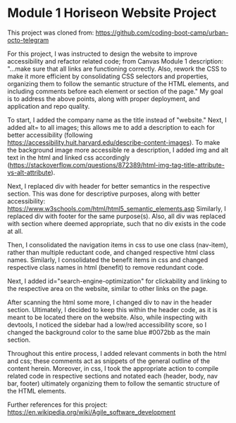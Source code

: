 # Module 1 Horiseon Website Project
This project was cloned from: https://github.com/coding-boot-camp/urban-octo-telegram 

For this project, I was instructed to design the website to improve accessibility and refactor related code; from Canvas Module 1 description: "…make sure that all links are functioning correctly. Also, rework the CSS to make it more efficient by consolidating CSS selectors and properties, organizing them to follow the semantic structure of the HTML elements, and including comments before each element or section of the page." My goal is to address the above points, along with proper deployment, and application and repo quality. 

To start, I added the company name as the title instead of "website." Next, I added alt= to all images; this allows me to add a description to each for better accessibility (following https://accessibility.huit.harvard.edu/describe-content-images). To make the background image more accessible re a description, I added img and alt text in the html and linked css accordingly (https://stackoverflow.com/questions/872389/html-img-tag-title-attribute-vs-alt-attribute). 

Next, I replaced div with header for better semantics in the respective section. This was done for descriptive purposes, along with better accessibility: https://www.w3schools.com/html/html5_semantic_elements.asp Similarly, I replaced div with footer for the same purpose(s). Also, all div was replaced with section where deemed appropriate, such that no div exists in the code at all. 

Then, I consolidated the navigation items in css to use one class (nav-item), rather than multiple reductant code, and changed respective html class names. Similarly, I consolidated the benefit items in css and changed respective class names in html (benefit) to remove redundant code. 

Next, I added id="search-engine-optimization" for clickability and linking to the respective area on the website, similar to other links on the page.

After scanning the html some more, I changed div to nav in the header section. Ultimately, I decided to keep this within the header code, as it is meant to be located there on the website. Also, while inspecting with devtools, I noticed the sidebar had a low/red accessibility score, so I changed the background color to the same blue #0072bb as the main section. 

Throughout this entire process, I added relevant comments in both the html and css; these comments act as snippets of the general outline of the content herein. Moreover, in css, I took the appropriate action to compile related code in respective sections and notated each (header, body, nav bar, footer) ultimately organizing them to follow the semantic structure of the HTML elements. 

Further references for this project: https://en.wikipedia.org/wiki/Agile_software_development
